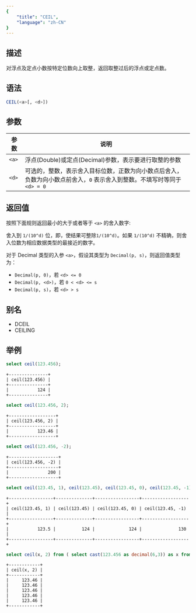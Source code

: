 ```yaml
---
{
    "title": "CEIL",
    "language": "zh-CN"
}
---
```


<!-- 
Licensed to the Apache Software Foundation (ASF) under one
or more contributor license agreements.  See the NOTICE file
distributed with this work for additional information
regarding copyright ownership.  The ASF licenses this file
to you under the Apache License, Version 2.0 (the
"License"); you may not use this file except in compliance
with the License.  You may obtain a copy of the License at
  http://www.apache.org/licenses/LICENSE-2.0
Unless required by applicable law or agreed to in writing,
software distributed under the License is distributed on an
"AS IS" BASIS, WITHOUT WARRANTIES OR CONDITIONS OF ANY
KIND, either express or implied.  See the License for the
specific language governing permissions and limitations
under the License.
-->

## 描述

对浮点及定点小数按特定位数向上取整，返回取整过后的浮点或定点数。

## 语法

```sql
CEIL(<a>[, <d>])
```

## 参数

| 参数 | 说明 |
| -- | -- |
| `<a>` | 浮点(Double)或定点(Decimal)参数，表示要进行取整的参数 |
| `<d>` | 可选的，整数，表示舍入目标位数，正数为向小数点后舍入，负数为向小数点前舍入，`0` 表示舍入到整数。不填写时等同于 `<d> = 0` |

## 返回值

按照下面规则返回最小的大于或者等于 `<a>` 的舍入数字:

舍入到 `1/(10^d)` 位，即，使结果可整除`1/(10^d)`。如果 `1/(10^d)` 不精确，则舍入位数为相应数据类型的最接近的数字。

对于 Decimal 类型的入参 `<a>`，假设其类型为 `Decimal(p, s)`，则返回值类型为：

- `Decimal(p, 0)`，若 `<d> <= 0`
- `Decimal(p, <d>)`，若 `0 < <d> <= s`
- `Decimal(p, s)`，若 `<d> > s`

## 别名

- DCEIL
- CEILING

## 举例

```sql
select ceil(123.456);
```

```text
+---------------+
| ceil(123.456) |
+---------------+
|           124 |
+---------------+
```

```sql
select ceil(123.456, 2);
```

```text
+------------------+
| ceil(123.456, 2) |
+------------------+
|           123.46 |
+------------------+
```

```sql
select ceil(123.456, -2);
```

```text
+-------------------+
| ceil(123.456, -2) |
+-------------------+
|               200 |
+-------------------+
```

```sql
select ceil(123.45, 1), ceil(123.45), ceil(123.45, 0), ceil(123.45, -1);
```

```text
+-----------------+--------------+-----------------+------------------+
| ceil(123.45, 1) | ceil(123.45) | ceil(123.45, 0) | ceil(123.45, -1) |
+-----------------+--------------+-----------------+------------------+
|           123.5 |          124 |             124 |              130 |
+-----------------+--------------+-----------------+------------------+
```

```sql
select ceil(x, 2) from ( select cast(123.456 as decimal(6,3)) as x from numbers("number"="5") )t;
```

```text
+------------+
| ceil(x, 2) |
+------------+
|     123.46 |
|     123.46 |
|     123.46 |
|     123.46 |
|     123.46 |
+------------+
```
